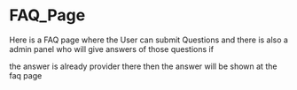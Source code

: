 # FAQ_Page
<p>Here is a FAQ page where the User can submit Questions and there is also a admin panel who will give answers of those questions if</p>
<p>the answer is already provider there then the answer will be shown at the faq page </p>
